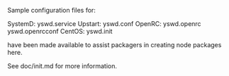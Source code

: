 Sample configuration files for:

SystemD: yswd.service
Upstart: yswd.conf
OpenRC:  yswd.openrc
         yswd.openrcconf
CentOS:  yswd.init

have been made available to assist packagers in creating node packages here.

See doc/init.md for more information.
